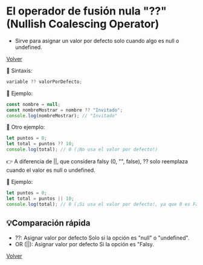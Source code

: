 # El operador de fusión nula "??" (Nullish Coalescing Operator)

- Sirve para asignar un valor por defecto solo cuando algo es null o undefined.

[Volver](../../README.md)

📘 Sintaxis:

```js
variable ?? valorPorDefecto;
```

📗 Ejemplo:

```js
const nombre = null;
const nombreMostrar = nombre ?? "Invitado";
console.log(nombreMostrar); // "Invitado"
```

📗 Otro ejemplo:

```js
let puntos = 0;
let total = puntos ?? 10;
console.log(total); // 0 (¡No usa el valor por defecto!)
```

👉 A diferencia de ||, que considera falsy (0, "", false), ?? solo reemplaza cuando el valor es null o undefined.

📗 Ejemplo:

```js
let puntos = 0;
let total = puntos || 10;
console.log(total); // 0 (¡Si usa el valor por defecto!, ya que 0 es Falsy)
```

## 💡Comparación rápida
- ??: Asignar valor por defecto Solo si la opción es "null" o "undefined".
- OR (||): Asignar valor por defecto Si la opción es "Falsy.

[Volver](../../README.md)